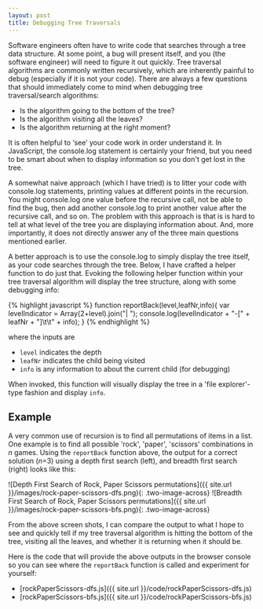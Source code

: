 ```yaml
---
layout: post
title: Debugging Tree Traversals
---
```


Software engineers often have to write code that searches through a tree data structure. At some point, a bug will present itself, and you (the software engineer) will need to figure it out quickly.  Tree traversal algorithms are commonly written recursively, which are inherently painful to debug (especially if it is not your code). There are always a few questions that should immediately come to mind when debugging tree traversal/search algorithms:

* Is the algorithm going to the bottom of the tree?
* Is the algorithm visiting all the leaves?
* Is the algorithm returning at the right moment?

It is often helpful to ‘see’ your code work in order understand it. In JavaScript, the console.log statement is certainly your friend, but you need to be smart about when to display information so you don't get lost in the tree.

A somewhat naive approach (which I have tried) is to litter your code with console.log statements, printing values at different points in the recursion.  You might console.log one value before the recursive call, not be able to find the bug, then add another console.log to print another value after the recursive call, and so on.  The problem with this approach is that is is hard to tell at what level of the tree you are displaying information about.  And, more importantly, it does not directly answer any of the three main questions mentioned earlier.

A better approach is to use the console.log to simply display the tree itself, as your code searches through the tree.  Below, I have crafted a helper function to do just that.  Evoking the following helper function within your tree traversal algorithm will display the tree structure, along with some debugging info:

<div style="font-size:14px;">
{% highlight javascript %}
function reportBack(level,leafNr,info){
  var levelIndicator = Array(2+level).join("| ");
  console.log(levelIndicator + "-[" + leafNr + "]\t\t" + info);
}
{% endhighlight %}
</div>

where the inputs are

 * `level` indicates the depth
 * `leafNr` indicates the child being visited
 * `info` is any information to about the current child (for debugging)

When invoked, this function will visually display the tree in a 'file explorer'-type fashion and display `info`.

## Example

A very common use of recursion is to find all permutations of items in a list.  One example is to find all possible 'rock', 'paper', 'scissors' combinations in *n* games.  Using the `reportBack` function above, the output for a correct solution (*n*=3) using a depth first search (left), and breadth first search (right) looks like this:

![Depth First Search of Rock, Paper Scissors permutations]({{ site.url }}/images/rock-paper-scissors-dfs.png){: .two-image-across}
![Breadth First Search of Rock, Paper Scissors permutations]({{ site.url }}/images/rock-paper-scissors-bfs.png){: .two-image-across}

From the above screen shots, I can compare the output to what I hope to see and quickly tell if my tree traversal algorithm is hitting the bottom of the tree, visiting all the leaves, and whether it is returning when it should be.  

Here is the code that will provide the above outputs in the browser console so you can see where the `reportBack` function is called and experiment for yourself:

* [rockPaperScissors-dfs.js]({{ site.url }}/code/rockPaperScissors-dfs.js)
* [rockPaperScissors-bfs.js]({{ site.url }}/code/rockPaperScissors-bfs.js)